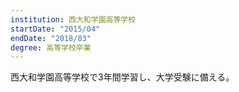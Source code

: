 ```yaml
---
institution: 西大和学園高等学校
startDate: "2015/04"
endDate: "2018/03"
degree: 高等学校卒業
---
```


西大和学園高等学校で3年間学習し、大学受験に備える。